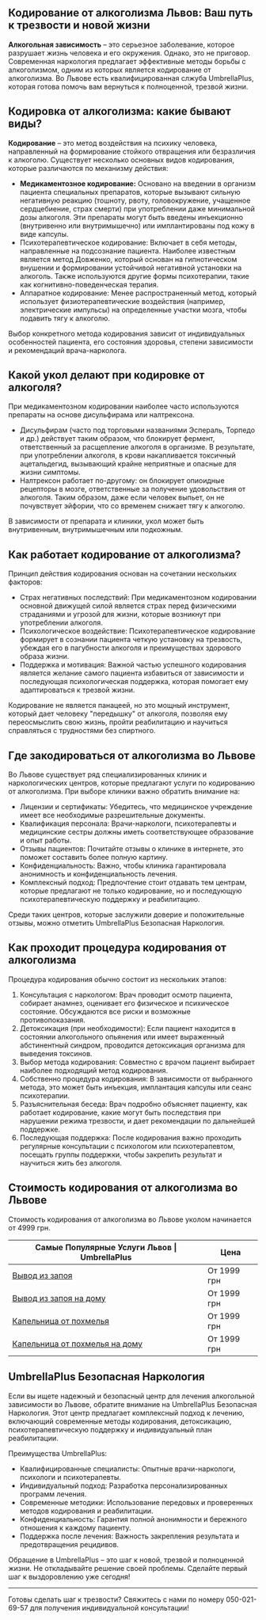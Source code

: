 
## Кодирование от алкоголизма Львов: Ваш путь к трезвости и новой жизни

**Алкогольная зависимость** – это серьезное заболевание, которое разрушает жизнь человека и его окружения. Однако, это не приговор. Современная наркология предлагает эффективные методы борьбы с алкоголизмом, одним из которых является кодирование от алкоголизма. Во Львове есть квалифицированная слжуба UmbrellaPlus, которая готова помочь вам вернуться к полноценной, трезвой жизни.

## Кодировка от алкоголизма: какие бывают виды?

**Кодирование** – это метод воздействия на психику человека, направленный на формирование стойкого отвращения или безразличия к алкоголю. Существует несколько основных видов кодирования, которые различаются по механизму действия:

* **Медикаментозное кодирование:** Основано на введении в организм пациента специальных препаратов, которые вызывают сильную негативную реакцию (тошноту, рвоту, головокружение, учащенное сердцебиение, страх смерти) при употреблении даже минимальной дозы алкоголя. Эти препараты могут быть введены инъекционно (внутривенно или внутримышечно) или имплантированы под кожу в виде капсулы.
* Психотерапевтическое кодирование: Включает в себя методы, направленные на подсознание пациента. Наиболее известным является метод Довженко, который основан на гипнотическом внушении и формировании устойчивой негативной установки на алкоголь. Также используются другие формы психотерапии, такие как когнитивно-поведенческая терапия.
* Аппаратное кодирование: Менее распространенный метод, который использует физиотерапевтические воздействия (например, электрические импульсы) на определенные участки мозга, чтобы подавить тягу к алкоголю.

Выбор конкретного метода кодирования зависит от индивидуальных особенностей пациента, его состояния здоровья, степени зависимости и рекомендаций врача-нарколога.

## Какой укол делают при кодировке от алкоголя?

При медикаментозном кодировании наиболее часто используются препараты на основе дисульфирама или налтрексона.

* Дисульфирам (часто под торговыми названиями Эспераль, Торпедо и др.) действует таким образом, что блокирует фермент, ответственный за расщепление алкоголя в организме. В результате, при употреблении алкоголя, в крови накапливается токсичный ацетальдегид, вызывающий крайне неприятные и опасные для жизни симптомы.
* Налтрексон работает по-другому: он блокирует опиоидные рецепторы в мозге, ответственные за получение удовольствия от алкоголя. Таким образом, даже если человек выпьет, он не почувствует эйфории, что со временем снижает тягу к алкоголю.

В зависимости от препарата и клиники, укол может быть внутривенным, внутримышечным или подкожным.

## Как работает кодирование от алкоголизма?

Принцип действия кодирования основан на сочетании нескольких факторов:

* Страх негативных последствий: При медикаментозном кодировании основной движущей силой является страх перед физическими страданиями и угрозой для жизни, которые возникнут при употреблении алкоголя.
* Психологическое воздействие: Психотерапевтическое кодирование формирует в сознании пациента четкую установку на трезвость, убеждая его в пагубности алкоголя и преимуществах здорового образа жизни.
* Поддержка и мотивация: Важной частью успешного кодирования является желание самого пациента избавиться от зависимости и последующая психологическая поддержка, которая помогает ему адаптироваться к трезвой жизни.

Кодирование не является панацеей, но это мощный инструмент, который дает человеку "передышку" от алкоголя, позволяя ему переосмыслить свою жизнь, пройти реабилитацию и научиться справляться с трудностями без спиртного.

## Где закодироваться от алкоголизма во Львове

Во Львове существует ряд специализированных клиник и наркологических центров, которые предлагают услуги по кодированию от алкоголизма. При выборе клиники важно обратить внимание на:

* Лицензии и сертификаты: Убедитесь, что медицинское учреждение имеет все необходимые разрешительные документы.
* Квалификация персонала: Врачи-наркологи, психотерапевты и медицинские сестры должны иметь соответствующее образование и опыт работы.
* Отзывы пациентов: Почитайте отзывы о клинике в интернете, это поможет составить более полную картину.
* Конфиденциальность: Важно, чтобы клиника гарантировала анонимность и конфиденциальность лечения.
* Комплексный подход: Предпочтение стоит отдавать тем центрам, которые предлагают не только кодирование, но и последующую психотерапевтическую поддержку и реабилитацию.

Среди таких центров, которые заслужили доверие и положительные отзывы, можно отметить UmbrellaPlus Безопасная Наркология.

## Как проходит процедура кодирования от алкоголизма

Процедура кодирования обычно состоит из нескольких этапов:

1. Консультация с наркологом: Врач проводит осмотр пациента, собирает анамнез, оценивает его физическое и психическое состояние. Обсуждаются все риски и возможные противопоказания.
2. Детоксикация (при необходимости): Если пациент находится в состоянии алкогольного опьянения или имеет выраженный абстинентный синдром, проводится детоксикация организма для выведения токсинов.
3. Выбор метода кодирования: Совместно с врачом пациент выбирает наиболее подходящий метод кодирования.
4. Собственно процедура кодирования: В зависимости от выбранного метода, это может быть инъекция, имплантация капсулы или сеанс психотерапии.
5. Разъяснительная беседа: Врач подробно объясняет пациенту, как работает кодирование, какие могут быть последствия при нарушении режима трезвости, и дает рекомендации по дальнейшей поддержке.
6. Последующая поддержка: После кодирования важно проходить регулярные консультации с психологом или психотерапевтом, посещать группы поддержки, чтобы закрепить результат и научиться жить без алкоголя.

## Стоимость кодирования от алкоголизма во Львове

Стоимость кодирования от алкоголизма во Львове уколом начинается от 4999 грн.

| Самые Популярные Услуги Львов \| UmbrellaPlus                                                           | Цена        |
| ------------------------------------------------------------------------------------------------------- | ----------- |
| [Вывод из запоя](https://umbrella-plus.com.ua/lviv/vivod-iz-zapoia-lvov/)                               | От 1999 грн |
| [Вывод из запоя на дому](https://umbrella-plus.com.ua/lviv/vivod-iz-zapoia-na-domy-lvov/)               | От 1999 грн |
| [Капельница от похмелья](https://umbrella-plus.com.ua/lviv/kapelnica_ot_alkogola_v-lvov/)               | От 1999 грн |
| [Капельница от похмелья на дому](https://umbrella-plus.com.ua/lviv/kapelnica_ot_alkogola_na-domy-lvov/) | От 1999 грн |

## UmbrellaPlus Безопасная Наркология

Если вы ищете надежный и безопасный центр для лечения алкогольной зависимости во Львове, обратите внимание на UmbrellaPlus Безопасная Наркология. Этот центр предлагает комплексный подход к лечению, включающий современные методы кодирования, детоксикацию, психотерапевтическую поддержку и индивидуальный план реабилитации.

Преимущества UmbrellaPlus:

* Квалифицированные специалисты: Опытные врачи-наркологи, психологи и психотерапевты.
* Индивидуальный подход: Разработка персонализированных программ лечения.
* Современные методики: Использование передовых и проверенных методов кодирования и реабилитации.
* Конфиденциальность: Гарантия полной анонимности и бережного отношения к каждому пациенту.
* Поддержка после лечения: Важность закрепления результата и предотвращения рецидивов.

Обращение в UmbrellaPlus – это шаг к новой, трезвой и полноценной жизни. Не откладывайте решение своей проблемы. Сделайте первый шаг к выздоровлению уже сегодня!

***

Готовы сделать шаг к трезвости? Свяжитесь с нами по номеру 050-021-69-57 для получения индивидуальной консультации!
